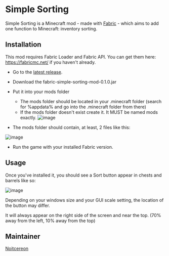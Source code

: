 # Simple Sorting
Simple Sorting is a Minecraft mod - made with [Fabric](https://github.com/FabricMC/fabric) - which aims to add one function to Minecraft: inventory sorting.


## Installation

This mod requires Fabric Loader and Fabric API. You can get them here: https://fabricmc.net/ if you haven't already.

- Go to the [latest release](https://github.com/Noitcereon/simple-sorting/releases/tag/0.1.0-MC1.19).
- Download the fabric-simple-sorting-mod-0.1.0.jar 
- Put it into your mods folder 
    - The mods folder should be located in your .minecraft folder (search for %appdata% and go into the .minecraft folder from there)
    - If the mods folder doesn't exist create it. It MUST be named mods exactly.
![image](https://user-images.githubusercontent.com/40148361/184694350-1dc7fa3e-c13c-4d2f-89ae-c877b771fba8.png)

- The mods folder should contain, at least, 2 files like this:

![image](https://user-images.githubusercontent.com/40148361/184694443-bba28d53-7451-4814-81e7-f39c741269f8.png)

- Run the game with your installed Fabric version.

## Usage

Once you've installed it, you should see a Sort button appear in chests and barrels like so:

![image](https://user-images.githubusercontent.com/40148361/184692781-0f81b868-616b-49d9-83c9-838f1a5f162a.png)

Depending on your windows size and your GUI scale setting, the location of the button may differ.

It will always appear on the right side of the screen and near the top. (70% away from the left, 10% away from the top)


## Maintainer
[Noitcereon](https://github.com/Noitcereon)
